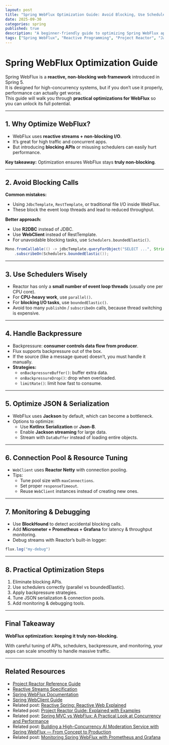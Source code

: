 ```yaml
---
layout: post
title: "Spring WebFlux Optimization Guide: Avoid Blocking, Use Schedulers, and Backpressure"
date: 2025-09-30
categories: spring
published: true
description: "A beginner-friendly guide to optimizing Spring WebFlux applications. Learn how to avoid blocking calls, use schedulers correctly, apply backpressure, tune JSON serialization, manage connection pools, and monitor with Micrometer and Prometheus."
tags: ["Spring WebFlux", "Reactive Programming", "Project Reactor", "Java", "Performance Tuning"]
---
```


# Spring WebFlux Optimization Guide
Spring WebFlux is a **reactive, non-blocking web framework** introduced in Spring 5.  
It is designed for high-concurrency systems, but if you don’t use it properly, performance can actually get worse.  
This guide will walk you through **practical optimizations for WebFlux** so you can unlock its full potential.

---

## 1. Why Optimize WebFlux?
- WebFlux uses **reactive streams + non-blocking I/O**.  
- It’s great for high traffic and concurrent apps.  
- But introducing **blocking APIs** or misusing schedulers can easily hurt performance. 

**Key takeaway:** Optimization ensures WebFlux stays **truly non-blocking**.

---

## 2. Avoid Blocking Calls
**Common mistakes:**
- Using `JdbcTemplate`, `RestTemplate`, or traditional file I/O inside WebFlux. 
- These block the event loop threads and lead to reduced throughput.  

**Better approach:**
- Use **R2DBC** instead of JDBC.  
- Use **WebClient** instead of RestTemplate.  
- For unavoidable blocking tasks, use `Schedulers.boundedElastic()`.

```java
Mono.fromCallable(() -> jdbcTemplate.queryForObject("SELECT ...", String.class))
    .subscribeOn(Schedulers.boundedElastic());
```

---

## 3. Use Schedulers Wisely
- Reactor has only a **small number of event loop threads** (usually one per CPU core). 
- For **CPU-heavy work**, use `parallel()`.  
- For **blocking I/O tasks**, use `boundedElastic()`.  
- Avoid too many `publishOn` / `subscribeOn` calls, because thread switching is expensive.

---

## 4. Handle Backpressure
- Backpressure: **consumer controls data flow from producer**.  
- Flux supports backpressure out of the box. 
- If the source (like a message queue) doesn’t, you must handle it manually.   
- **Strategies:**
    - `onBackpressureBuffer()`: buffer extra data.  
    - `onBackpressureDrop()`: drop when overloaded.
    - `limitRate()`: limit how fast to consume.

---

## 5. Optimize JSON & Serialization
- WebFlux uses **Jackson** by default, which can become a bottleneck.  
- Options to optimize:
    - Use **Kotlinx Serialization** or **Json-B**.
    - Enable **Jackson streaming** for large data.  
    - Stream with `DataBuffer` instead of loading entire objects.

---

## 6. Connection Pool & Resource Tuning 
- `WebClient` uses **Reactor Netty** with connection pooling.  
- Tips:
    - Tune pool size with `maxConnections`.  
    - Set proper `responseTimeout`.  
    - Reuse `WebClient` instances instead of creating new ones.

---

## 7. Monitoring & Debugging

- Use **BlockHound** to detect accidental blocking calls.  
- Add **Micrometer + Prometheus + Grafana** for latency & throughput monitoring.  
- Debug streams with Reactor’s built-in logger:

```java
flux.log("my-debug")
```

---

## 8. Practical Optimization Steps
1. Eliminate blocking APIs.  
2. Use schedulers correctly (parallel vs boundedElastic).  
3. Apply backpressure strategies.  
4. Tune JSON serialization & connection pools.  
5. Add monitoring & debugging tools.  

---

## Final Takeaway
**WebFlux optimization: keeping it truly non-blocking.**  

With careful tuning of APIs, schedulers, backpressure, and monitoring, your apps can scale smoothly to handle massive traffic.  

---

## Related Resources
- [Project Reactor Reference Guide](https://projectreactor.io/docs/core/release/reference/)  
- [Reactive Streams Specification](https://www.reactive-streams.org/)  
- [Spring WebFlux Documentation](https://docs.spring.io/spring-framework/reference/web/webflux.html)  
- [Spring WebClient Guide](https://docs.spring.io/spring-framework/reference/web/webflux-webclient.html)  
- Related post: [Reactive Spring: Reactive Web Explained](/spring/2025/09/22/reactive-spring-reactive-web-explained.html)  
- Related post: [Project Reactor Guide: Explained with Examples](/concurrency/2025/09/26/project-reactor-explained.html)  
- Related post: [Spring MVC vs WebFlux: A Practical Look at Concurrency and Performance](/ai/2025/08/25/spring-mvc-vs-webflux-performance-comparison.html)  
- Related post: [Building a High-Concurrency AI Moderation Service with Spring WebFlux — From Concept to Production](/ai/2025/08/27/spring-webflux-ai-nsfw-moderation-api.html)  
- Related post: [Monitoring Spring WebFlux with Prometheus and Grafana](/ai/2025/08/31/spring-webflux-monitoring-prometheus-grafana.html)
